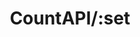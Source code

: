 ---
title: CountAPI/:set
position_number: 3.5
type: get
description:
parameters:
content_markdown: |-
  ### /set/:namespace?/:key?value=:value ###

  Set the value of a key. Optionally specify the namespace.
  
  The key **must** be created with enable_reset set to 1 (true).

  This endpoint will return the previous value before the assignation.
left_code_blocks:
  - code_block: |-
       https://api.countapi.xyz/set/test?value=69
    title: Test
    language: bash
  - code_block: |-
       https://api.countapi.xyz/mysite.com/test?value=96
    title: mysite.com Test
    language: bash
right_code_blocks:
  - code_block: |-
        {
          "old_value": 42,
          "value": 69
        }
    title: Test
    language: json
  - code_block: |-
        {
          "old_value": 24,
          "value": 96
        }
    title: mysite.com Test
    language: json
  - code_block: |-
        https://api.countapi.xyz/set/resetdisabled?value=33
        {
          "old_value": 1234,
          "value": 1234
        }
    title: Error 403
    language: json
  - code_block: |-
        https://api.countapi.xyz/set/nonexisting?value=33
        {
          "old_value": null,
          "value": null
        }
    title: Error 404
    language: json
---